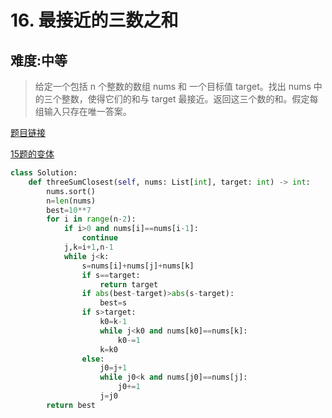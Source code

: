 # 16. 最接近的三数之和

## 难度:中等

> 给定一个包括 n 个整数的数组 nums 和 一个目标值 target。找出 nums 中的三个整数，使得它们的和与 target 最接近。返回这三个数的和。假定每组输入只存在唯一答案。

[题目链接](https://leetcode-cn.com/problems/3sum-closest/)

[15题的变体](15.三数之和.md)

```python
class Solution:
    def threeSumClosest(self, nums: List[int], target: int) -> int:
        nums.sort()
        n=len(nums)
        best=10**7 
        for i in range(n-2):
            if i>0 and nums[i]==nums[i-1]:
                continue 
            j,k=i+1,n-1 
            while j<k:
                s=nums[i]+nums[j]+nums[k]
                if s==target:
                    return target 
                if abs(best-target)>abs(s-target):
                    best=s 
                if s>target:
                    k0=k-1 
                    while j<k0 and nums[k0]==nums[k]:
                        k0-=1 
                    k=k0
                else:
                    j0=j+1
                    while j0<k and nums[j0]==nums[j]:
                        j0+=1  
                    j=j0 
        return best
```
 
